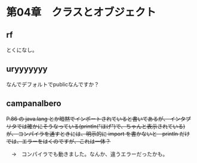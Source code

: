 # 第04章　クラスとオブジェクト

## rf

とくになし。


## uryyyyyyy

なんでデフォルトでpublicなんですか？


## campanalbero
~~P.86 の java.lang とか暗黙でインポートされていると書いてあるが、
インタプリタでは確かにそうなっている(println("ほげ")で、ちゃんと表示されている)が、
コンパイラを通すときには、明示的に import を書かないと　println だけでは、エラーをはくのですが、これは一体？~~

　→　コンパイラでも動きました。なんか、違うエラーだったかも。
